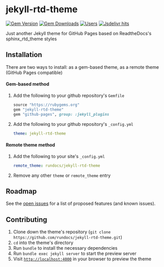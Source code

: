 # jekyll-rtd-theme
[![Gem Version](https://img.shields.io/gem/v/jekyll-rtd-theme)][gem]
[![Gem Downloads](https://img.shields.io/gem/dt/jekyll-rtd-theme)][gem]
[![Users](https://img.shields.io/endpoint?url=https://rundocs-analytics.glitch.me/shields)](https://github.com/rundocs/analytics)
[![Jsdelivr hits](https://data.jsdelivr.com/v1/package/gh/rundocs/static/badge)](https://cdn.jsdelivr.net/gh/rundocs/static/)

Just another Jekyll theme for GitHub Pages based on ReadtheDocs's sphinx_rtd_theme styles

## Installation
There are two ways to install: as a gem-based theme, as a remote theme (GitHub Pages compatible)

#### Gem-based method
1. Add the following to your github repository's `Gemfile`
    ```ruby
    source "https://rubygems.org"
    gem "jekyll-rtd-theme"
    gem "github-pages", group: :jekyll_plugins
    ```
2. Add the following to your github repository's `_config.yml`
    ```yml
    theme: jekyll-rtd-theme
    ```

#### Remote theme method
1. Add the following to your site's `_config.yml`
    ```yml
    remote_theme: rundocs/jekyll-rtd-theme
    ```
2. Remove any other `theme` or `remote_theme` entry


## Roadmap
See the [open issues][issues] for a list of proposed features (and known issues).


## Contributing
1. Clone down the theme's repository (`git clone https://github.com/rundocs/jekyll-rtd-theme.git`)
2. `cd` into the theme's directory
3. Run `bundle` to install the necessary dependencies
4. Run `bundle exec jekyll server` to start the preview server
5. Visit [`http://localhost:4000`](http://localhost:4000) in your browser to preview the theme


[gem]: https://rubygems.org/gems/jekyll-rtd-theme
[issues]: https://github.com/rundocs/jekyll-rtd-theme/issues

